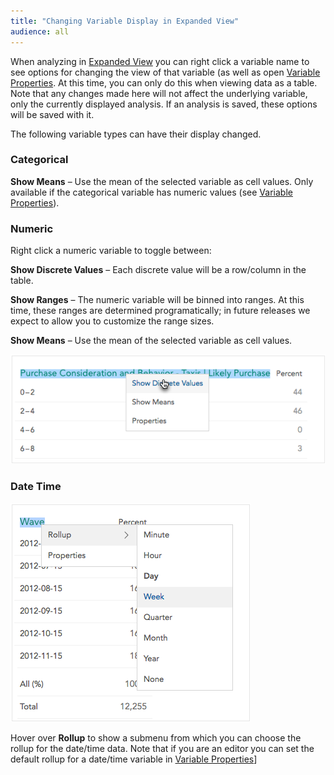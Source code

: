```yaml
---
title: "Changing Variable Display in Expanded View"
audience: all
---
```


When analyzing in [Expanded View](crunch_analyzing-data.html) you can right click a variable name to see options for changing the view of that variable (as well as open [Variable Properties](crunch_variable-properties.html). At this time, you can only do this when viewing data as a table. Note that any changes made here will not affect the underlying variable, only the currently displayed analysis. If an analysis is saved, these options will be saved with it.

The following variable types can have their display changed.

### Categorical

**Show Means** – Use the mean of the selected variable as cell values. Only available if the categorical variable has numeric values (see [Variable Properties](crunch_variable-properties.html)).

### Numeric

Right click a numeric variable to toggle between:

**Show Discrete Values** – Each discrete value will be a row/column in the table.

**Show Ranges** – The numeric variable will be binned into ranges. At this time, these ranges are determined programatically; in future releases we expect to allow you to customize the range sizes.

**Show Means** – Use the mean of the selected variable as cell values.

![](images/AnalyzeNumericDropdown.png)

### Date Time

![](images/DateRollup.png)

Hover over **Rollup** to show a submenu from which you can choose the rollup for the date/time data. Note that if you are an editor you can set the default rollup for a date/time variable in [Variable Properties](crunch_variable-properties.html)]